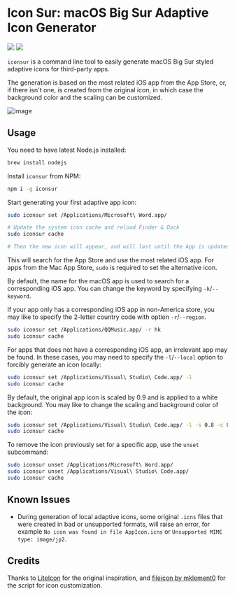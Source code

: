 # Icon Sur: macOS Big Sur Adaptive Icon Generator

![](https://img.shields.io/npm/v/iconsur) ![](https://img.shields.io/github/last-commit/rikumi/iconsur)

`iconsur` is a command line tool to easily generate macOS Big Sur styled adaptive icons for third-party apps.

The generation is based on the most related iOS app from the App Store, or, if there isn't one, is created from the original icon, in which case the background color and the scaling can be customized.

![image](https://user-images.githubusercontent.com/5051300/85926574-ebfb9d80-b8d2-11ea-836b-28e38d1f3447.png)

## Usage

You need to have latest Node.js installed:

```sh
brew install nodejs
```

Install `iconsur` from NPM:

```sh
npm i -g iconsur
```

Start generating your first adaptive app icon:

```sh
sudo iconsur set /Applications/Microsoft\ Word.app/

# Update the system icon cache and reload Finder & Dock
sudo iconsur cache

# Then the new icon will appear, and will last until the App is updated next time.
```

This will search for the App Store and use the most related iOS app. For apps from the Mac App Store, `sudo` is required to set the alternative icon.

By default, the name for the macOS app is used to search for a corresponding iOS app. You can change the keyword by specifying `-k`/`--keyword`.

If your app only has a corresponding iOS app in non-America store, you may like to specify the 2-letter country code with option `-r`/`--region`.

```sh
sudo iconsur set /Applications/QQMusic.app/ -r hk
sudo iconsur cache
```

For apps that does not have a corresponding iOS app, an irrelevant app may be found. In these cases, you may need to specify the `-l`/`--local` option to forcibly generate an icon locally:

```sh
sudo iconsur set /Applications/Visual\ Studio\ Code.app/ -l
sudo iconsur cache
```

By default, the original app icon is scaled by 0.9 and is applied to a white background. You may like to change the scaling and background color of the icon:

```sh
sudo iconsur set /Applications/Visual\ Studio\ Code.app/ -l -s 0.8 -c 87cdf0
sudo iconsur cache
```

To remove the icon previously set for a specific app, use the `unset` subcommand:

```sh
sudo iconsur unset /Applications/Microsoft\ Word.app/
sudo iconsur unset /Applications/Visual\ Studio\ Code.app/
sudo iconsur cache
```

## Known Issues

- During generation of local adaptive icons, some original `.icns` files that were created in bad or unsupported formats, will raise an error, for example `No icon was found in file AppIcon.icns` or `Unsupported MIME type: image/jp2`.

## Credits

Thanks to [LiteIcon](https://freemacsoft.net/liteicon/) for the original inspiration, and [fileicon by mklement0](https://github.com/mklement0/fileicon) for the script for icon customization.
